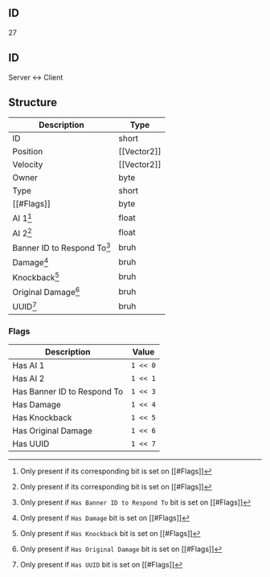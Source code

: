 ## ID
27

## ID
Server <-> Client

## Structure
| Description | Type |
|-------------|------|
| ID                         | short |
| Position                   | [[Vector2]] |
| Velocity                   | [[Vector2]] |
| Owner                      | byte |
| Type                       | short |
| [[#Flags]]                 | byte |
| AI 1[^1]                    | float |
| AI 2[^1]                    | float |
| Banner ID to Respond To[^2] | bruh |
| Damage[^3]                  | bruh |
| Knockback[^4]               | bruh |
| Original Damage[^5]         | bruh |
| UUID[^6]                    | bruh |

### Flags
| Description | Value |
|-------------|------|
| Has AI 1                    | `1 << 0` |
| Has AI 2                    | `1 << 1` |
| Has Banner ID to Respond To | `1 << 3` |
| Has Damage                  | `1 << 4` |
| Has Knockback               | `1 << 5` |
| Has Original Damage         | `1 << 6` |
| Has UUID                    | `1 << 7` |

[^1]: Only present if its corresponding bit is set on [[#Flags]]
[^2]: Only present if `Has Banner ID to Respond To` bit is set on [[#Flags]]
[^3]: Only present if `Has Damage` bit is set on [[#Flags]]
[^4]: Only present if `Has Knockback` bit is set on [[#Flags]]
[^5]: Only present if `Has Original Damage` bit is set on [[#Flags]]
[^6]: Only present if `Has UUID` bit is set on [[#Flags]]